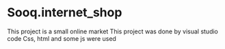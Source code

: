 # Sooq.internet_shop
This project is a small online market  This project was done by visual studio code Css, html and some js were used
